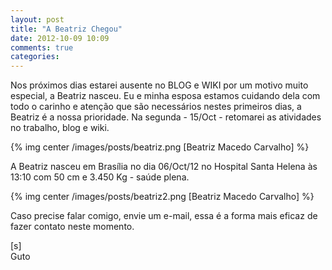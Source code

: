 ```yaml
---
layout: post
title: "A Beatriz Chegou"
date: 2012-10-09 10:09
comments: true
categories: 
---
```

Nos próximos dias estarei ausente no BLOG e WIKI por um motivo muito especial, a Beatriz nasceu. Eu e minha esposa estamos
cuidando dela com todo o carinho e atenção que são necessários nestes primeiros dias, a Beatriz é a nossa prioridade.  Na segunda - 15/Oct - retomarei 
as atividades no trabalho, blog e wiki.

{% img center /images/posts/beatriz.png [Beatriz Macedo Carvalho] %}

A Beatriz nasceu em Brasília no dia 06/Oct/12 no Hospital Santa Helena às 13:10 com 50 cm e 3.450 Kg - saúde plena.

{% img center /images/posts/beatriz2.png [Beatriz Macedo Carvalho] %}

Caso precise falar comigo, envie um e-mail, essa é a forma mais eficaz de fazer contato neste momento.

[s]<br>
Guto
